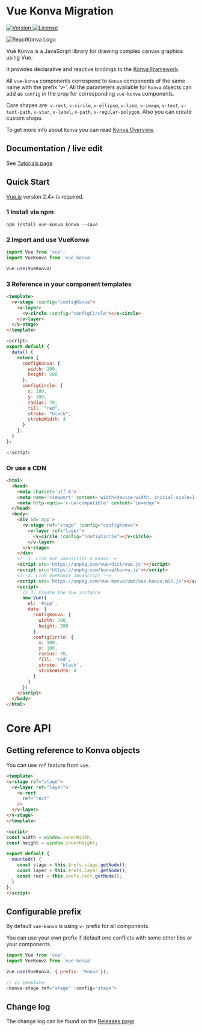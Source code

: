 # Vue Konva Migration

<span class="badge-npmdownloads">
  <a href="https://www.npmjs.com/package/vue-konva">
    <img src="https://img.shields.io/npm/v/vue-konva.svg" alt="Version">
  </a>
  <a href="https://www.npmjs.com/package/vue-konva">
    <img src="https://img.shields.io/npm/l/vue-konva.svg" alt="License">
  </a>
  </span>

![ReactKonva Logo](https://github.com/rafaesc/vue-konva/raw/master/vue-konva.png)

Vue Konva is a JavaScript library for drawing complex canvas graphics using Vue.

It provides declarative and reactive bindings to the [Konva Framework](https://konvajs.org/).

All `vue-konva` components correspond to `Konva` components of the same name with the prefix 'v-'. All the parameters available for `Konva` objects can add as `config` in the prop for corresponding `vue-konva` components.

Core shapes are: `v-rect`, `v-circle`, `v-ellipse`, `v-line`, `v-image`, `v-text`, `v-text-path`, `v-star`, `v-label`, `v-path`, `v-regular-polygon`.
Also you can create custom shape.

To get more info about `Konva` you can read [Konva Overview](https://konvajs.org/docs/overview.html).


## Documentation / live edit

See [Tutorials page](https://konvajs.org/docs/vue/)

## Quick Start

[Vue.js](https://vuejs.org) version 2.4+ is required.

### 1 Install via npm
```npm
npm install vue-konva konva --save
```

### 2 Import and use VueKonva

```javascript
import Vue from 'vue';
import VueKonva from 'vue-konva'

Vue.use(VueKonva)
```

### 3 Reference in your component templates
```html
<template>
  <v-stage :config="configKonva">
    <v-layer>
      <v-circle :config="configCircle"></v-circle>
    </v-layer>
  </v-stage>
</template>
```
```javascript
<script>
export default {
  data() {
    return {
      configKonva: {
        width: 200,
        height: 200
      },
      configCircle: {
        x: 100,
        y: 100,
        radius: 70,
        fill: "red",
        stroke: "black",
        strokeWidth: 4
      }
    };
  }
};

</script>
```

### Or use a CDN
```html
<html>
  <head>
    <meta charset='utf-8'>
    <meta name='viewport' content='width=device-width, initial-scale=1, shrink-to-fit=no'>
    <meta http-equiv='x-ua-compatible' content='ie=edge'>
  </head>
  <body>
    <div id='app'>
      <v-stage ref="stage" :config="configKonva">
        <v-layer ref="layer">
          <v-circle :config="configCircle"></v-circle>
        </v-layer>
      </v-stage>
    </div>
    <!--1. Link Vue Javascript & Konva-->
    <script src='https://unpkg.com/vue/dist/vue.js'></script>
    <script src='https://unpkg.com/konva/konva.js'></script>
    <!--2. Link VueKonva Javascript -->
    <script src='https://unpkg.com/vue-konva/umd/vue-konva.min.js'></script>
    <script>
      // 3. Create the Vue instance
      new Vue({
        el: '#app',
        data: {
          configKonva: {
            width: 200,
            height: 200
          },
          configCircle: {
            x: 100,
            y: 100,
            radius: 70,
            fill: 'red',
            stroke: 'black',
            strokeWidth: 4
          }
        }
      })
    </script>
  </body>
</html>
```

# Core API

## Getting reference to Konva objects

You can use `ref` feature from `vue`.

```html
<template>
<v-stage ref="stage">
  <v-layer ref="layer">
    <v-rect
      ref="rect"
    />
  </v-layer>
</v-stage>
</template>

<script>
const width = window.innerWidth;
const height = window.innerHeight;

export default {
  mounted() {
    const stage = this.$refs.stage.getNode();
    const layer = this.$refs.layer.getNode();
    const rect = this.$refs.rect.getNode();
  }
};
</script>
```

## Configurable prefix

By default `vue-konva` is using `v-` prefix for all components.

You can use your own prefix if default one conflicts with some other libs or your components.

```javascript
import Vue from 'vue';
import VueKonva from 'vue-konva'

Vue.use(VueKonva, { prefix: 'Konva'});

// in template:
<konva-stage ref="stage" :config="stage">
```

## Change log

The change log can be found on the [Releases page](https://github.com/konvajs/vue-konva/releases).

